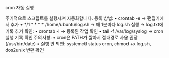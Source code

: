 cron 자동 실행

주기적으로 스크립트를 실행시켜 자동화합니다.
등록 방법:
• crontab -e → 편집기에서 추가
• */1 * * * * /home/ubuntu/log.sh
   → 매 1분마다 log.sh 실행 → log.txt에 기록 추가
확인:
• crontab -l  → 등록된 작업 확인
• tail -f /var/log/syslog → cron 실행 기록 확인
주의사항:
• cron은 PATH가 짧아서 절대경로 사용 권장 (/usr/bin/date)
• 실행 안 되면: systemctl status cron, chmod +x log.sh, dos2unix 변환 확인